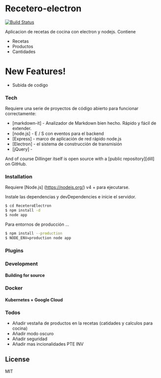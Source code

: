 # Recetero-electron

[![Build Status](https://travis-ci.org/joemccann/dillinger.svg?branch=master)](https://travis-ci.org/joemccann/dillinger)

Aplicacion de recetas de cocina con electron y nodejs.
Contiene

- Recetas
- Productos
- Cantidades

# New Features!

- Subida de codigo

### Tech

Requiere una serie de proyectos de código abierto para funcionar correctamente:

- [markdown-it] - Analizador de Markdown bien hecho. Rápido y fácil de extender.
- [node.js] - E / S con eventos para el backend
- [Express] - marco de aplicación de red rápido node.js
- [Electron] - el sistema de construcción de transmisión
- [jQuery] -

And of course Dillinger itself is open source with a [public repository][dill]
on GitHub.

### Installation

Requiere [Node.js] (https://nodejs.org/) v4 + para ejecutarse.

Instale las dependencias y devDependencies e inicie el servidor.

```sh
$ cd ReceteroElectron
$ npm install -d
$ node app
```

Para entornos de producción ...

```sh
$ npm install --production
$ NODE_ENV=production node app
```

### Plugins

### Development

#### Building for source

### Docker

#### Kubernetes + Google Cloud

### Todos

- Añadir vestaña de productos en la recetas (catidades y calculos para cocina)
- Añadir modo oscuro
- Añadir seguridad
- Añadir mas incionalidades PTE INV

## License

MIT
